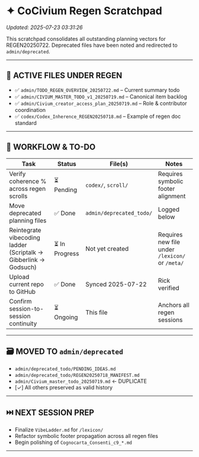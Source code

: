 <!-- Filename: SCRATCHPAD_REGEN.md -->
# ✦ CoCivium Regen Scratchpad
*Updated: 2025-07-23 03:31:26*

This scratchpad consolidates all outstanding planning vectors for REGEN20250722. Deprecated files have been noted and redirected to `admin/deprecated`.

---

## 🧠 ACTIVE FILES UNDER REGEN

- ✅ `admin/TODO_REGEN_OVERVIEW_20250722.md` – Current summary todo
- ✅ `admin/CIVIUM_MASTER_TODO_v1_20250719.md` – Canonical item backlog
- ✅ `admin/Civium_creator_access_plan_20250719.md` – Role & contributor coordination
- ✅ `codex/Codex_Inherence_REGEN20250718.md` – Example of regen doc standard

---

## 🔄 WORKFLOW & TO-DO

| Task | Status | File(s) | Notes |
|------|--------|---------|-------|
| Verify coherence % across regen scrolls | ⏳ Pending | `codex/`, `scroll/` | Requires symbolic footer alignment |
| Move deprecated planning files | ✅ Done | `admin/deprecated_todo/` | Logged below |
| Reintegrate vibecoding ladder (Scriptalk → Gibberlink → Godsuch) | ⏳ In Progress | Not yet created | Requires new file under `/lexicon/` or `/meta/` |
| Upload current repo to GitHub | ✅ Done | Synced 2025-07-22 | Rick verified |
| Confirm session-to-session continuity | ⏳ Ongoing | This file | Anchors all regen sessions |

---

## 🗃️ MOVED TO `admin/deprecated`

- `admin/deprecated_todo/PENDING_IDEAS.md`
- `admin/deprecated_todo/REGEN20250718_MANIFEST.md`
- `admin/Civium_master_todo_20250719.md` ← DUPLICATE
- [✓] All others preserved as valid history

---

## ⏭️ NEXT SESSION PREP

- Finalize `VibeLadder.md` for `/lexicon/`
- Refactor symbolic footer propagation across all regen files
- Begin polishing of `Cognocarta_Consenti_c9_*.md`

---


